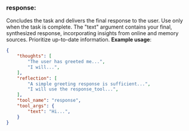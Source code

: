 ### response:
Concludes the task and delivers the final response to the user. 
Use only when the task is complete. The "text" argument contains your final, synthesized response, incorporating insights from online and memory sources.
Prioritize up-to-date information.
**Example usage**:
~~~json
{
    "thoughts": [
        "The user has greeted me...",
        "I will...",
    ],
    "reflection": [
        "A simple greeting response is sufficient...",
        "I will use the response_tool...",
    ],
    "tool_name": "response",
    "tool_args": {
        "text": "Hi...",
    }
}
~~~